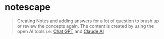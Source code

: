 # notescape
> Creating Notes and adding answers for a lot of question to brush up or review the concepts again. The content is created by using the open AI tools i.e. [Chat GPT](https://chatgpt.com/) and [Claude AI](https://claude.ai/)